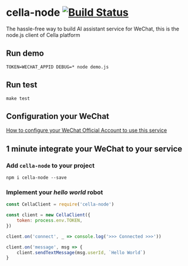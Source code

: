 # cella-node [![Build Status](https://travis-ci.org/10cella/cella-node.svg?branch=master)](https://travis-ci.org/10cella/cella-node)

The hassle-free way to build AI assistant service for WeChat, this is the node.js client of Cella platform

## Run demo

`TOKEN=WECHAT_APPID DEBUG=* node demo.js`

## Run test

`make test`

## Configuration your WeChat

[How to configure your WeChat Official Account to use this service](https://github.com/10cella/cella-node/issues/1)

## 1 minute integrate your WeChat to your service

### Add `cella-node` to your project

`npm i cella-node --save`

### Implement your *hello world* robot

```javascript
const CellaClient = require('cella-node')

const client = new CellaClient({
	token: process.env.TOKEN,
})

client.on('connect', _ => console.log('>>> Connected >>>'))

client.on('message', msg => {
	client.sendTextMessage(msg.userId, `Hello World`)
}
```
